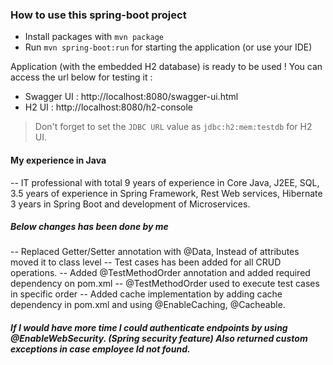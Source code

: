 ### How to use this spring-boot project

- Install packages with `mvn package`
- Run `mvn spring-boot:run` for starting the application (or use your IDE)

Application (with the embedded H2 database) is ready to be used ! You can access the url below for testing it :

- Swagger UI : http://localhost:8080/swagger-ui.html
- H2 UI : http://localhost:8080/h2-console

> Don't forget to set the `JDBC URL` value as `jdbc:h2:mem:testdb` for H2 UI.


#### My experience in Java

-- IT professional with total 9 years of experience in Core Java, J2EE, SQL,
  3.5 years of experience in Spring Framework, Rest Web services, Hibernate
  3 years in Spring Boot and development of Microservices.


##### Below changes has been done by me
-- Replaced Getter/Setter annotation with @Data, Instead of attributes moved it to class level
-- Test cases has been added for all CRUD operations.
-- Added @TestMethodOrder annotation and added required dependency on pom.xml
-- @TestMethodOrder used to execute test cases in specific order
-- Added cache implementation by adding cache dependency in pom.xml and using @EnableCaching, @Cacheable.

##### If I would have more time I could authenticate endpoints by using @EnableWebSecurity. (Spring security feature) Also returned custom exceptions in case employee Id not found.




